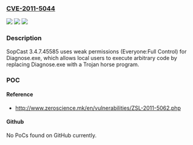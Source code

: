 ### [CVE-2011-5044](https://cve.mitre.org/cgi-bin/cvename.cgi?name=CVE-2011-5044)
![](https://img.shields.io/static/v1?label=Product&message=n%2Fa&color=blue)
![](https://img.shields.io/static/v1?label=Version&message=n%2Fa&color=blue)
![](https://img.shields.io/static/v1?label=Vulnerability&message=n%2Fa&color=brighgreen)

### Description

SopCast 3.4.7.45585 uses weak permissions (Everyone:Full Control) for Diagnose.exe, which allows local users to execute arbitrary code by replacing Diagnose.exe with a Trojan horse program.

### POC

#### Reference
- http://www.zeroscience.mk/en/vulnerabilities/ZSL-2011-5062.php

#### Github
No PoCs found on GitHub currently.

